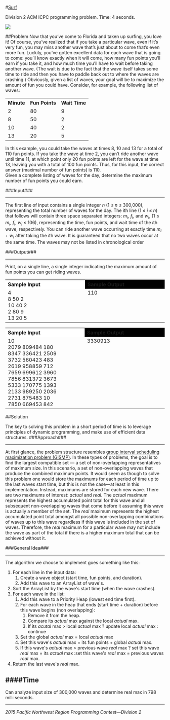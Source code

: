 #[Surf](http://acmicpc-pacnw.org/ProblemSet/2015/Statements/div2.pdf)

Division 2 ACM ICPC programming problem. Time: 4 seconds.

<p>

<img src="https://github.com/nhays89/Surf/blob/master/Surf/img/Surf.PNG">

</p>

##Problem
Now that you’ve come to Florida and taken up surfing, you love it! Of course, you’ve realized that
if you take a particular wave, even if it’s very fun, you may miss another wave that’s just about
to come that’s even more fun. Luckily, you’ve gotten excellent data for each wave that is going to
come: you’ll know exactly when it will come, how many fun points you’ll earn if you take it, and
how much time you’ll have to wait before taking another wave. (The wait is due to the fact that
the wave itself takes some time to ride and then you have to paddle back out to where the waves
are crashing.) Obviously, given a list of waves, your goal will be to maximize the amount of fun
you could have.
Consider, for example, the following list of waves:
<table>
  <tr>
    <th align="left">Minute</th>
    <th align="left">Fun Points</th>
    <th align="left">Wait Time</th>
  </tr>
  <tr>
    <td>2</td>
    <td>80</td>
    <td>9</td>
  </tr>
   <tr>
    <td>8</td>
    <td>50</td>
    <td>2</td>
  </tr>
   <tr>
    <td>10</td>
    <td>40</td>
    <td>2</td>
  </tr>
   <tr>
    <td>13</td>
    <td>20</td>
    <td>5</td>
  </tr>
</table>
<section> In this example, you could take the waves at times 8, 10 and 13 for a total of 110 fun points. If
you take the wave at time 2, you can’t ride another wave until time 11, at which point only 20 fun
points are left for the wave at time 13, leaving you with a total of 100 fun points. Thus, for this
input, the correct answer (maximal number of fun points) is 110.
<br>Given a complete listing of waves for the day, determine the maximum number of fun points
you could earn.
</section>

###Input###
___
The first line of input contains a single integer <em>n</em> (1 ≤ <em>n</em> ≤ 300,000), representing the total number
of waves for the day. The <em>i</em>th line (1 ≤ <em>i</em> ≤<em> n</em>) that follows will contain three space separated
integers: <em> m<sub>i</sub></em>,<em> f<sub>i</sub></em>, and <em>w<sub>i</sub></em>, (1 ≤<em> m<sub>i</sub></em>,<em> f<sub>i</sub></em>, <em>w<sub>i</sub></em> ≤ 106), representing the time, fun points, and wait time
of the <em>i</em>th wave, respectively. You can ride another wave occurring at exactly time <em>m<sub>i</sub></em> + <em>w<sub>i</sub></em> after
taking the <em>i</em>th wave. It is guaranteed that no two waves occur at the same time. The waves may
not be listed in chronological order

###Output###
___
Print, on a single line, a single integer indicating the maximum amount of fun points you can get
riding waves.
<table>
  <tr>
    <th align="left" bgcolor="#FFFFFF">
    Sample Input
    </th>
    <th align="left" bgcolor="#HHHHHH">
    Sample Output
    </th>
  </tr>
  <tr>
    <td width="300px">
    4
   <br> 8 50 2
   <br> 10 40 2
   <br> 2 80 9
   <br> 13 20 5
    </td>
    <td width="300px" valign="top">
    110
    </td>
  </tr>
</table>
<table>
  <tr>
    <th align="left" bgcolor="#FFFFFF">
    Sample Input
    </th>
    <th align="left" bgcolor="#HHHHHH">
    Sample Output
    </th>
  </tr>
  <tr>
    <td width="300px">
    10
    <br>2079 809484 180
    <br>8347 336421 2509
    <br>3732 560423 483
    <br>2619 958859 712
    <br>7659 699612 3960
    <br>7856 831372 3673
    <br>5333 170775 1393
    <br>2133 989250 2036
    <br>2731 875483 10
    <br>7850 669453 842
    </td>
    <td width="300px" valign="top">
    3330913
    </td>
  </tr>
</table>

##Solution

The key to solving this problem in a short period of time is to leverage principles of dynamic programming, and make use of efficient data structures. 
###Approach###
____
At first glance, the problem structure resembles [group interval scheduling maximization problem (GISMP)](https://en.wikipedia.org/wiki/Interval_scheduling). 
In these types of problems, the goal is to find the largest compatible set — a set of non-overlapping representatives of maximum size. In this scenario, a set of non-overlapping waves that produce the combined maximum points. It would seem as though to solve this problem one would store the maximums for each period of time up to the last waves start time, but this is not the case—at least in this implementation. Instead, maximums are stored for each new wave. There are two maximums of interest: <em>actual</em> and <em>real</em>. The <em>actual</em> maximum represents the highest accumulated point total for this wave and all subsequent non-overlapping waves that come before it assuming this wave is actually a member of the set. The <em>real</em> maximum represents the highest accumulated point total amongst all possible non-overlapping combinations of waves up to this wave regardless if this wave is included in the set of waves. Therefore, the <em>real</em> maximum for a particular wave may not include the wave as part of the total if there is a higher maximum total that can be achieved without it. 

###General Idea###
___

The algorithm we choose to implement goes something like this:
<ol>
  <li>For each line in the input data:
    <ol>
      <li> Create a wave object (start time, fun points, and duration).</li>
      <li> Add this wave to an ArrayList of wave's.</li>
    </ol>
  </li>
  <li>Sort the ArrayList by the wave's start time (when the wave crashes).</li>
  <li>For each wave in the list:
    <ol>
      <li>Add this wave to a Priority Heap (lowest end time first).</li>
      <li>For each wave in the heap that ends (start time + duration) before this wave begins (non overlapping):
        <ol>
          <li>Remove it from the heap.</li>
          <li>Compare its <em>actual</em> max against the local <em>actual</em> max.</li>
          <li>If its <em>acutal</em> max > local <em>actual</em> max ? update local <em>actual</em> max : continue</li>
        </ol>
      </li>
      <li>Set the global <em>actual</em> max = local <em>actual</em> max</li>
      <li>Set this wave's <em>actual</em> max = its fun points + global <em>actual</em> max.</li>
      <li>If this wave's <em>actual</em> max  > previous wave <em>real</em> max ? set this wave <em>real</em> max = its <em>actual</em> max :set this wave's <em>real</em> max = previous waves <em>real</em> max.
      </li>
    </ol>
  </li>
  <li>Return the last wave's <em>real</em> max.</li>
</ol>

####Time
---
Can analyze input size of 300,000 waves and determine real max in 798 milli seconds. 
___

<em>2015 Pacific Northwest Region Programming Contest—Division 2</em>
